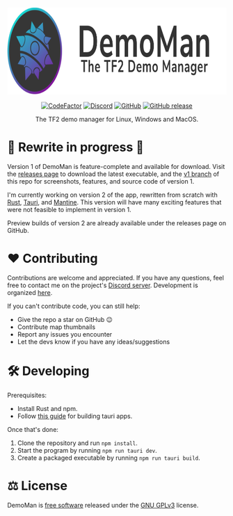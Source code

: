 <p align="center">
  <img src="https://raw.githubusercontent.com/DemomanApp/DemoMan/main/githubassets/Banner.png"
       height="200">
</p>
<p align="center">
  <a href="https://www.codefactor.io/repository/github/DemomanApp/DemoMan" alt="CodeFactor">
    <img alt="CodeFactor" src="https://img.shields.io/codefactor/grade/github/DemomanApp/DemoMan?style=for-the-badge"></a>
  <a href="https://discord.gg/GduKxhYFhR">
    <img alt="Discord" src="https://img.shields.io/discord/966262251944292372?style=for-the-badge"></a>
  <a href="LICENSE.txt">
    <img alt="GitHub" src="https://img.shields.io/github/license/DemomanApp/DemoMan?style=for-the-badge"></a>
  <a href="https://github.com/DemomanApp/DemoMan/releases/latest">
    <img alt="GitHub release" src="https://img.shields.io/github/v/release/DemomanApp/DemoMan?include_prereleases&style=for-the-badge"></a>
</p>

<p align="center">The TF2 demo manager for Linux, Windows and MacOS.</p>

# 🚧 Rewrite in progress 🚧

Version 1 of DemoMan is feature-complete and available for download.
Visit the [releases page](https://github.com/DemomanApp/DemoMan/releases)
to download the latest executable,
and the [v1 branch](https://github.com/DemomanApp/DemoMan/tree/v1)
of this repo for screenshots, features, and source code of version 1.

I'm currently working on version 2 of the app, rewritten from scratch with
[Rust](https://www.rust-lang.org/),
[Tauri](https://tauri.app/), and
[Mantine](https://mantine.dev/).
This version will have many exciting features that were
not feasible to implement in version 1.

Preview builds of version 2 are already available under the releases page on GitHub.

# ❤️ Contributing

Contributions are welcome and appreciated.
If you have any questions, feel free to contact me
on the project's [Discord server](https://discord.gg/GduKxhYFhR).
Development is organized [here](https://github.com/orgs/DemomanApp/projects/2).

If you can't contribute code, you can still help:

- Give the repo a star on GitHub 😉
- Contribute map thumbnails
- Report any issues you encounter
- Let the devs know if you have any ideas/suggestions

# 🛠️ Developing

Prerequisites:

- Install Rust and npm.
- Follow [this guide](https://v2.tauri.app/start/prerequisites/) for building tauri apps.

Once that's done:

1. Clone the repository and run `npm install`.
2. Start the program by running `npm run tauri dev`.
3. Create a packaged executable by running `npm run tauri build`.

# ⚖️ License

DemoMan is [free software](https://www.gnu.org/philosophy/free-sw.html) released under the [GNU GPLv3](LICENSE.txt) license.
